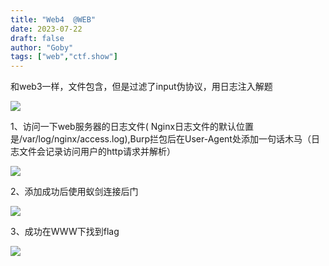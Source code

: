 ```yaml
---
title: "Web4  @WEB"
date: 2023-07-22
draft: false
author: "Goby"
tags: ["web","ctf.show"]
---
```


 和web3一样，文件包含，但是过滤了input伪协议，用日志注入解题

![](/ctf.show/9/1.webp)

1、访问一下web服务器的日志文件( Nginx日志文件的默认位置是/var/log/nginx/access.log),Burp拦包后在User-Agent处添加一句话木马（日志文件会记录访问用户的http请求并解析）

![](/ctf.show/9/2.webp)

2、添加成功后使用蚁剑连接后门

![](/ctf.show/9/3.webp)

3、成功在WWW下找到flag

![](/ctf.show/9/4.webp)
